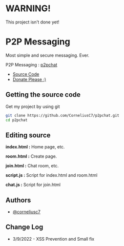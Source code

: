 # WARNING!
This project isn't done yet!
# P2P Messaging

Most simple and secure messaging. Ever.

P2P Messaging : [p2pchat](https://www.github.com/corneliusc7)

- [Source Code](https://github.com/CorneliusC7/p2pchat)
- [Donate Please ;)](https://www.buymeacoffee.com/p2pchat)


## Getting the source code
Get my project by using git

```bash
git clone https://github.com/CorneliusC7/p2pchat.git
cd p2pchat
```


    
## Editing source

**index.html :** Home page, etc.

**room.html :** Create page.

**join.html :** Chat room, etc.

**script.js :** Script for index.html and room.html

**chat.js :** Script for join.html



## Authors

- [@corneliusc7](https://www.github.com/corneliusc7)

## Change Log

- 3/9/2022 - XSS Prevention and Small fix

